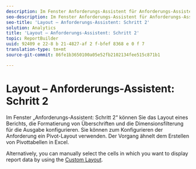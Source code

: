 ```yaml
---
description: Im Fenster Anforderungs-Assistent für Anforderungs-Assistent können Sie das Layout des Berichts, die Formatierung der Kopfzeilen und die Dimensionsfilterung für die Ausgabe konfigurieren. Sie können zum Konfigurieren der Anforderung ein Pivot-Layout verwenden. Der Vorgang ähnelt dem Erstellen von Pivottabellen in Excel.
seo-description: Im Fenster Anforderungs-Assistent für Anforderungs-Assistent können Sie das Layout des Berichts, die Formatierung der Kopfzeilen und die Dimensionsfilterung für die Ausgabe konfigurieren. Sie können zum Konfigurieren der Anforderung ein Pivot-Layout verwenden. Der Vorgang ähnelt dem Erstellen von Pivottabellen in Excel.
seo-title: 'Layout – Anforderungs-Assistent: Schritt 2'
solution: Analytics
title: 'Layout – Anforderungs-Assistent: Schritt 2'
topic: ReportBuilder
uuid: 92409 e 22-8 b 21-4827-af 2 f-bfef 8368 e 0 f 7
translation-type: tm+mt
source-git-commit: 86fe1b3650100a05e52fb2102134fee515c871b1

---
```



# Layout – Anforderungs-Assistent: Schritt 2

Im Fenster „Anforderungs-Assistent: Schritt 2“ können Sie das Layout eines Berichts, die Formatierung von Überschriften und die Dimensionsfilterung für die Ausgabe konfigurieren. Sie können zum Konfigurieren der Anforderung ein Pivot-Layout verwenden. Der Vorgang ähnelt dem Erstellen von Pivottabellen in Excel.

Alternatively, you can manually select the cells in which you want to display report data by using the [Custom Layout](../../../analyze/report-builder/layout/configure-the-custom-layout.md#concept_F711B12D6BE74F4880E5F596C2848183).

